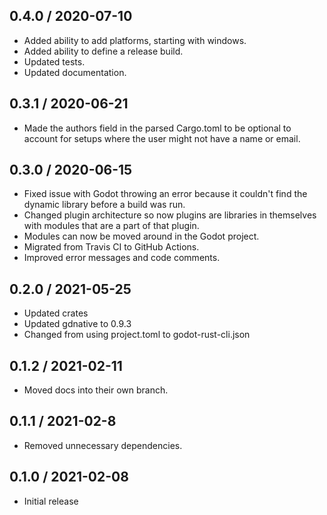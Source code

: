## 0.4.0 / 2020-07-10
- Added ability to add platforms, starting with windows.
- Added ability to define a release build.
- Updated tests.
- Updated documentation.

## 0.3.1 / 2020-06-21
- Made the authors field in the parsed Cargo.toml to be optional to account for setups where the user might not have a name or email.

## 0.3.0 / 2020-06-15
- Fixed issue with Godot throwing an error because it couldn't find the dynamic library before a build was run.
- Changed plugin architecture so now plugins are libraries in themselves with modules that are a part of that plugin.
- Modules can now be moved around in the Godot project.
- Migrated from Travis CI to GitHub Actions.
- Improved error messages and code comments.

## 0.2.0 / 2021-05-25
- Updated crates
- Updated gdnative to 0.9.3
- Changed from using project.toml to godot-rust-cli.json

## 0.1.2 / 2021-02-11
- Moved docs into their own branch.

## 0.1.1 / 2021-02-8
- Removed unnecessary dependencies.

## 0.1.0 / 2021-02-08
- Initial release